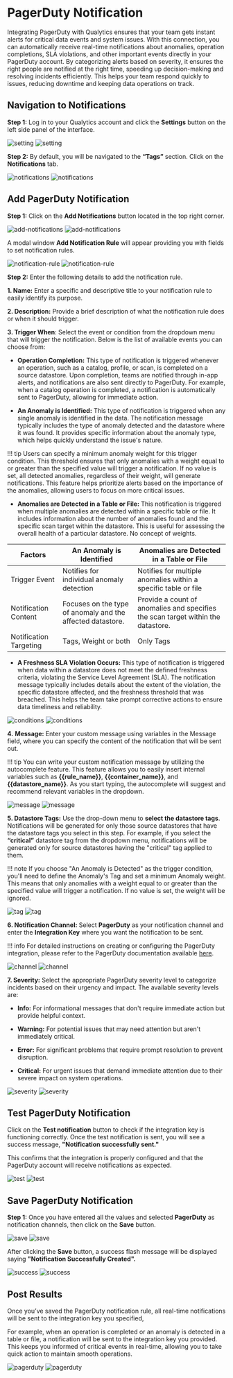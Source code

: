 #  PagerDuty Notification

Integrating PagerDuty with Qualytics ensures that your team gets instant alerts for critical data events and system issues. With this connection, you can automatically receive real-time notifications about anomalies, operation completions, SLA violations, and other important events directly in your PagerDuty account. By categorizing alerts based on severity, it ensures the right people are notified at the right time, speeding up decision-making and resolving incidents efficiently. This helps your team respond quickly to issues, reducing downtime and keeping data operations on track. 

## Navigation to Notifications

**Step 1:** Log in to your Qualytics account and click the **Settings** button on the left side panel of the interface.

![setting](../../../assets/notifications/services/pagerduty/setting-light-1.png#only-light)
![setting](../../../assets/notifications/services/pagerduty/setting-dark-1.png#only-dark)

**Step 2:** By default, you will be navigated to the **“Tags”** section. Click on the **Notifications** tab.

![notifications](../../../assets/notifications/services/pagerduty/notifications-light-2.png#only-light)
![notifications](../../../assets/notifications/services/pagerduty/notifications-dark-2.png#only-dark)

## Add PagerDuty Notification

**Step 1:** Click on the **Add Notifications** button located in the top right corner.

![add-notifications](../../../assets/notifications/services/pagerduty/add-notifications-light-3.png#only-light)
![add-notifications](../../../assets/notifications/services/pagerduty/add-notifications-dark-3.png#only-dark)

A modal window **Add Notification Rule** will appear providing you with fields to set notification rules.

![notification-rule](../../../assets/notifications/services/pagerduty/notification-rule-light-4.png#only-light)
![notification-rule](../../../assets/notifications/services/pagerduty/notification-rule-dark-4.png#only-dark)

**Step 2:** Enter the following details to add the notification rule.

**1. Name:** Enter a specific and descriptive title to your notification rule to easily identify its purpose.

**2. Description:** Provide a brief description of what the notification rule does or when it should trigger.

**3. Trigger When**: Select the event or condition from the dropdown menu that will trigger the notification. Below is the list of available events you can choose from:

- **Operation Completion:** This type of notification is triggered whenever an operation, such as a catalog, profile, or scan, is completed on a source datastore. Upon completion, teams are notified through in-app alerts, and notifications are also sent directly to PagerDuty. For example, when a catalog operation is completed, a notification is automatically sent to PagerDuty, allowing for immediate action.

- **An Anomaly is Identified:** This type of notification is triggered when any single anomaly is identified in the data. The notification message typically includes the type of anomaly detected and the datastore where it was found. It provides specific information about the anomaly type, which helps quickly understand the issue's nature.

!!! tip
    Users can specify a minimum anomaly weight for this trigger condition. This threshold ensures that only anomalies with a weight equal to or greater than the specified value will trigger a notification. If no value is set, all detected anomalies, regardless of their weight, will generate notifications. This feature helps prioritize alerts based on the importance of the anomalies, allowing users to focus on more critical issues.

- **Anomalies are Detected in a Table or File:** This notification is triggered when multiple anomalies are detected within a specific table or file. It includes information about the number of anomalies found and the specific scan target within the datastore. This is useful for assessing the overall health of a particular datastore. No concept of weights. 

| Factors | An Anomaly is Identified | Anomalies are Detected in a Table or File |
|-------|--------|-------|
| Trigger Event | Notifies for individual anomaly detection | Notifies for multiple anomalies within a specific table or file |
| Notification Content | Focuses on the type of anomaly and the affected datastore. | Provide a count of anomalies and specifies the scan target within the datastore. |
| Notification Targeting  | Tags, Weight or both  | Only Tags  |

- **A Freshness SLA Violation Occurs:** This type of notification is triggered when data within a datastore does not meet the defined freshness criteria, violating the Service Level Agreement (SLA). The notification message typically includes details about the extent of the violation, the specific datastore affected, and the freshness threshold that was breached. This helps the team take prompt corrective actions to ensure data timeliness and reliability.

![conditions](../../../assets/notifications/services/pagerduty/conditions-light-5.png#only-light)
![conditions](../../../assets/notifications/services/pagerduty/conditions-dark-5.png#only-dark)

**4.** **Message:** Enter your custom message using variables in the Message field, where you can specify the content of the notification that will be sent out. 

!!! tip
    You can write your custom notification message by utilizing the autocomplete feature. This feature allows you to easily insert internal variables such as **{{rule_name}}**, **{{container_name}}**, and **{{datastore_name}}**. As you start typing, the autocomplete will suggest and recommend relevant variables in the dropdown.

![message](../../../assets/notifications/services/pagerduty/message-light-6.png#only-light)
![message](../../../assets/notifications/services/pagerduty/message-dark-6.png#only-dark)

**5. Datastore Tags:** Use the drop-down menu to **select the datastore tags**. Notifications will be generated for only those source datastores that have the datastore tags you select in this step. For example, if you select the **“critical”** datastore tag from the dropdown menu, notifications will be generated only for source datastores having the "critical" tag applied to them. 

!!! note 
    If you choose "An Anomaly is Detected" as the trigger condition, you'll need to define the Anomaly's Tag and set a minimum Anomaly weight. This means that only anomalies with a weight equal to or greater than the specified value will trigger a notification. If no value is set, the weight will be ignored.

![tag](../../../assets/notifications/services/pagerduty/tag-light-7.png#only-light)
![tag](../../../assets/notifications/services/pagerduty/tag-dark-7.png#only-dark) 

**6. Notification Channel:** Select **PagerDuty** as your notification channel and enter the **Integration Key** where you want the notification to be sent.

!!! info 
    For detailed instructions on creating or configuring the PagerDuty integration, please refer to the PagerDuty documentation available [here](https://support.pagerduty.com/docs/services-and-integrations).

![channel](../../../assets/notifications/services/pagerduty/channel-light-8.png#only-light)
![channel](../../../assets/notifications/services/pagerduty/channel-dark-8.png#only-dark)

**7. Severity:** Select the appropriate PagerDuty severity level to categorize incidents based on their urgency and impact. The available severity levels are:

- **Info:** For informational messages that don't require immediate action but provide helpful context.

- **Warning:** For potential issues that may need attention but aren't immediately critical.

- **Error:** For significant problems that require prompt resolution to prevent disruption.

- **Critical:** For urgent issues that demand immediate attention due to their severe impact on system operations.

![severity](../../../assets/notifications/services/pagerduty/severity-light-9.png#only-light)
![severity](../../../assets/notifications/services/pagerduty/severity-dark-9.png#only-dark)

## Test PagerDuty Notification

Click on the **Test notification** button to check if the integration key is functioning correctly. Once the test notification is sent, you will see a success message, **"Notification successfully sent."** 

This confirms that the integration is properly configured and that the PagerDuty account will receive notifications as expected.

![test](../../../assets/notifications/services/pagerduty/test-light-10.png#only-light)
![test](../../../assets/notifications/services/pagerduty/test-dark-10.png#only-dark)

## Save PagerDuty Notification

**Step 1:** Once you have entered all the values and selected **PagerDuty** as notification channels, then click on the **Save** button.

![save](../../../assets/notifications/services/pagerduty/save-light-11.png#only-light)
![save](../../../assets/notifications/services/pagerduty/save-dark-11.png#only-dark)

After clicking the **Save** button, a success flash message will be displayed saying **"Notification Successfully Created".**

![success](../../../assets/notifications/services/pagerduty/success-light-12.png#only-light)
![success](../../../assets/notifications/services/pagerduty/success-dark-12.png#only-dark)

## Post Results

Once you’ve saved the PagerDuty notification rule, all real-time notifications will be sent to the integration key you specified,

For example, when an operation is completed or an anomaly is detected in a table or file, a notification will be sent to the integration key you provided. This keeps you informed of critical events in real-time, allowing you to take quick action to maintain smooth operations.

![pagerduty](../../../assets/notifications/services/pagerduty/pagerduty-13.png#only-light)
![pagerduty](../../../assets/notifications/services/pagerduty/pagerduty-13.png#only-dark)
